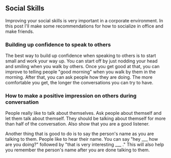 ## Social Skills
Improving your social skills is very important in a corporate environment. In this post I'll make some recommendations for how to socialize in office and make friends.

### Building up confidence to speak to others
The best way to build up confidence when speaking to others is to start small and work your way up. You can start off by just nodding your head and smiling when you walk by others. Once you get good at that, you can improve to telling people "good morning" when you walk by them in the morning. After that, you can ask people how they are doing. The more comfortable you get, the longer the conversations you can try to have.

### How to make a positive impression on others during conversation
People really like to talk about themselves. Ask people about themself and let them talk about themself. They should be talking about themself for more than half of the conversation. Also show that you are a good listener.

Another thing that is good to do is to say the person's name as you are talking to them. People like to hear their name. You can say "hey ___ how are you doing?" followed by "that is very interesting ___ ." This will also help you remember the person's name after you are done talking to them.
